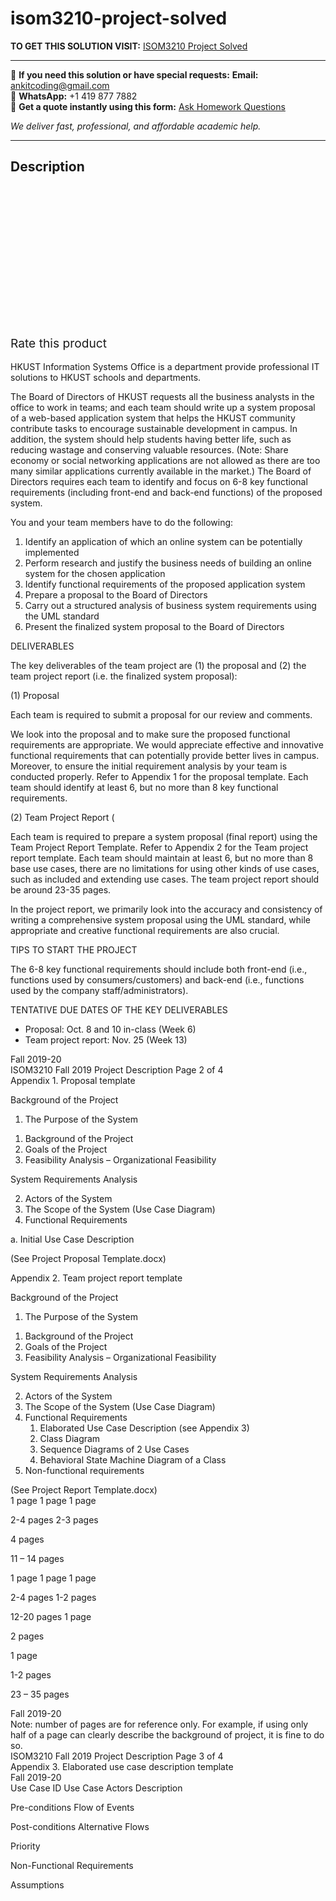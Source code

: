 # isom3210-project-solved
**TO GET THIS SOLUTION VISIT:** [ISOM3210 Project  Solved](https://www.ankitcodinghub.com/product/isom3210-project-solved/)


---

📩 **If you need this solution or have special requests:** **Email:** ankitcoding@gmail.com  
📱 **WhatsApp:** +1 419 877 7882  
📄 **Get a quote instantly using this form:** [Ask Homework Questions](https://www.ankitcodinghub.com/services/ask-homework-questions/)

*We deliver fast, professional, and affordable academic help.*

---

<h2>Description</h2>



<div class="kk-star-ratings kksr-auto kksr-align-center kksr-valign-top" data-payload="{&quot;align&quot;:&quot;center&quot;,&quot;id&quot;:&quot;97548&quot;,&quot;slug&quot;:&quot;default&quot;,&quot;valign&quot;:&quot;top&quot;,&quot;ignore&quot;:&quot;&quot;,&quot;reference&quot;:&quot;auto&quot;,&quot;class&quot;:&quot;&quot;,&quot;count&quot;:&quot;0&quot;,&quot;legendonly&quot;:&quot;&quot;,&quot;readonly&quot;:&quot;&quot;,&quot;score&quot;:&quot;0&quot;,&quot;starsonly&quot;:&quot;&quot;,&quot;best&quot;:&quot;5&quot;,&quot;gap&quot;:&quot;4&quot;,&quot;greet&quot;:&quot;Rate this product&quot;,&quot;legend&quot;:&quot;0\/5 - (0 votes)&quot;,&quot;size&quot;:&quot;24&quot;,&quot;title&quot;:&quot;ISOM3210&nbsp;Project&nbsp; Solved&quot;,&quot;width&quot;:&quot;0&quot;,&quot;_legend&quot;:&quot;{score}\/{best} - ({count} {votes})&quot;,&quot;font_factor&quot;:&quot;1.25&quot;}">

<div class="kksr-stars">

<div class="kksr-stars-inactive">
            <div class="kksr-star" data-star="1" style="padding-right: 4px">


<div class="kksr-icon" style="width: 24px; height: 24px;"></div>
        </div>
            <div class="kksr-star" data-star="2" style="padding-right: 4px">


<div class="kksr-icon" style="width: 24px; height: 24px;"></div>
        </div>
            <div class="kksr-star" data-star="3" style="padding-right: 4px">


<div class="kksr-icon" style="width: 24px; height: 24px;"></div>
        </div>
            <div class="kksr-star" data-star="4" style="padding-right: 4px">


<div class="kksr-icon" style="width: 24px; height: 24px;"></div>
        </div>
            <div class="kksr-star" data-star="5" style="padding-right: 4px">


<div class="kksr-icon" style="width: 24px; height: 24px;"></div>
        </div>
    </div>

<div class="kksr-stars-active" style="width: 0px;">
            <div class="kksr-star" style="padding-right: 4px">


<div class="kksr-icon" style="width: 24px; height: 24px;"></div>
        </div>
            <div class="kksr-star" style="padding-right: 4px">


<div class="kksr-icon" style="width: 24px; height: 24px;"></div>
        </div>
            <div class="kksr-star" style="padding-right: 4px">


<div class="kksr-icon" style="width: 24px; height: 24px;"></div>
        </div>
            <div class="kksr-star" style="padding-right: 4px">


<div class="kksr-icon" style="width: 24px; height: 24px;"></div>
        </div>
            <div class="kksr-star" style="padding-right: 4px">


<div class="kksr-icon" style="width: 24px; height: 24px;"></div>
        </div>
    </div>
</div>


<div class="kksr-legend" style="font-size: 19.2px;">
            <span class="kksr-muted">Rate this product</span>
    </div>
    </div>
<div class="page" title="Page 1">
<div class="layoutArea">
<div class="column">
&nbsp;

</div>
</div>
<div class="layoutArea">
<div class="column">
HKUST Information Systems Office is a department provide professional IT solutions to HKUST schools and departments.

The Board of Directors of HKUST requests all the business analysts in the office to work in teams; and each team should write up a system proposal of a web-based application system that helps the HKUST community contribute tasks to encourage sustainable development in campus. In addition, the system should help students having better life, such as reducing wastage and conserving valuable resources. (Note: Share economy or social networking applications are not allowed as there are too many similar applications currently available in the market.) The Board of Directors requires each team to identify and focus on 6-8 key functional requirements (including front-end and back-end functions) of the proposed system.

You and your team members have to do the following:

<ol>
<li>Identify an application of which an online system can be potentially implemented</li>
<li>Perform research and justify the business needs of building an online system for the chosen
application
</li>
<li>Identify functional requirements of the proposed application system</li>
<li>Prepare a proposal to the Board of Directors</li>
<li>Carry out a structured analysis of business system requirements using the UML standard</li>
<li>Present the finalized system proposal to the Board of Directors</li>
</ol>
DELIVERABLES

The key deliverables of the team project are (1) the proposal and (2) the team project report (i.e. the finalized system proposal):

</div>
</div>
</div>
<div class="page" title="Page 2">
<div class="layoutArea">
<div class="column">
(1) Proposal

Each team is required to submit a proposal for our review and comments.

We look into the proposal and to make sure the proposed functional requirements are appropriate. We would appreciate effective and innovative functional requirements that can potentially provide better lives in campus. Moreover, to ensure the initial requirement analysis by your team is conducted properly. Refer to Appendix 1 for the proposal template. Each team should identify at least 6, but no more than 8 key functional requirements.

(2) Team Project Report (

Each team is required to prepare a system proposal (final report) using the Team Project Report Template. Refer to Appendix 2 for the Team project report template. Each team should maintain at least 6, but no more than 8 base use cases, there are no limitations for using other kinds of use cases, such as included and extending use cases. The team project report should be around 23-35 pages.

In the project report, we primarily look into the accuracy and consistency of writing a comprehensive system proposal using the UML standard, while appropriate and creative functional requirements are also crucial.

TIPS TO START THE PROJECT

The 6-8 key functional requirements should include both front-end (i.e., functions used by consumers/customers) and back-end (i.e., functions used by the company staff/administrators).

TENTATIVE DUE DATES OF THE KEY DELIVERABLES

<ul>
<li>Proposal: Oct. 8 and 10 in-class (Week 6)</li>
<li>Team project report: Nov. 25 (Week 13)</li>
</ul>
</div>
</div>
<div class="layoutArea">
<div class="column">
Fall 2019-20

</div>
</div>
<div class="layoutArea">
<div class="column">
ISOM3210 Fall 2019 Project Description Page 2 of 4

</div>
</div>
</div>
<div class="page" title="Page 3">
<div class="layoutArea">
<div class="column">
Appendix 1. Proposal template

Background of the Project

1. The Purpose of the System

<ol>
<li>Background of the Project</li>
<li>Goals of the Project</li>
<li>Feasibility Analysis – Organizational Feasibility</li>
</ol>
System Requirements Analysis

<ol start="2">
<li>Actors of the System</li>
<li>The Scope of the System
(Use Case Diagram)
</li>
<li>Functional Requirements</li>
</ol>
a. Initial Use Case Description

(See Project Proposal Template.docx)

Appendix 2. Team project report template

Background of the Project

1. The Purpose of the System

<ol>
<li>Background of the Project</li>
<li>Goals of the Project</li>
<li>Feasibility Analysis – Organizational Feasibility</li>
</ol>
System Requirements Analysis

<ol start="2">
<li>Actors of the System</li>
<li>The Scope of the System
(Use Case Diagram)
</li>
<li>Functional Requirements
<ol>
<li>Elaborated Use Case Description (see Appendix 3)</li>
<li>Class Diagram</li>
<li>Sequence Diagrams of 2 Use Cases</li>
<li>Behavioral State Machine Diagram of a Class</li>
</ol>
</li>
<li>Non-functional requirements</li>
</ol>
(See Project Report Template.docx)

</div>
<div class="column">
1 page 1 page 1 page

2-4 pages 2-3 pages

4 pages

11 – 14 pages

1 page 1 page 1 page

2-4 pages 1-2 pages

12-20 pages 1 page

2 pages

1 page

1-2 pages

23 – 35 pages

</div>
</div>
<div class="layoutArea">
<div class="column">
Fall 2019-20

</div>
</div>
<div class="layoutArea">
<div class="column">
Note: number of pages are for reference only. For example, if using only half of a page can clearly describe the background of project, it is fine to do so.

</div>
</div>
<div class="layoutArea">
<div class="column">
ISOM3210 Fall 2019 Project Description Page 3 of 4

</div>
</div>
</div>
<div class="page" title="Page 4">
<div class="layoutArea">
<div class="column">
Appendix 3. Elaborated use case description template

</div>
</div>
<div class="layoutArea">
<div class="column">
Fall 2019-20

</div>
</div>
<div class="layoutArea">
<div class="column">
Use Case ID Use Case Actors Description

Pre-conditions Flow of Events

</div>
</div>
<div class="layoutArea">
<div class="column">
Post-conditions Alternative Flows

Priority

Non-Functional Requirements

Assumptions

</div>
</div>
<div class="layoutArea">
<div class="column"></div>
<div class="column">
&nbsp;

</div>
</div>
</div>
